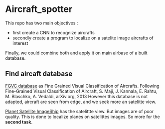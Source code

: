 # Aircraft_spotter

This repo has two main objectives :

- first create a CNN to recognize aircrafts
- secondly create a program to localize on a satelite image aircrafts of interest

Finally, we could combine both and apply it on main airbase of a built database.

## Find aircaft database

[FGVC database](https://www.robots.ox.ac.uk/~vgg/data/fgvc-aircraft/) as Fine Grained Visual Classification of Aircrafts.
Following Fine-Grained Visual Classification of Aircraft, S. Maji, J. Kannala, E. Rahtu, M. Blaschko, A. Vedaldi, arXiv.org, 2013
However this database is not adapted, aircraft are seen from edge, and we seek more an satelitte view.

[Planet Satellite ImageShip](https://www.kaggle.com/rhammell/planesnet) has the satelittte view. But images are of poor quality. This is done to localize planes on satelittes images. So more for the **second task**.

[](fgvc_planes.png)
